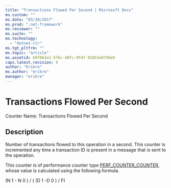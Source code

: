 ```yaml
---
title: "Transactions Flowed Per Second | Microsoft Docs"
ms.custom: ""
ms.date: "03/30/2017"
ms.prod: ".net-framework"
ms.reviewer: ""
ms.suite: ""
ms.technology: 
  - "dotnet-clr"
ms.tgt_pltfrm: ""
ms.topic: "article"
ms.assetid: b9f661e1-576c-48fc-9fdf-91853e0749e8
caps.latest.revision: 9
author: "Erikre"
ms.author: "erikre"
manager: "erikre"
---
```

# Transactions Flowed Per Second
Counter Name:  Transactions Flowed Per Second  
  
## Description  
 Number of transactions flowed to this operation in a second. This counter is incremented any time a transaction ID is present in a message that is sent to the operation.  
  
 This counter is of performance counter type [PERF_COUNTER_COUNTER](http://go.microsoft.com/fwlink/?LinkID=94649), whose value is calculated using the following formula.  
  
 (N 1 - N 0 ) / ( (D 1 -D 0 ) / F)
